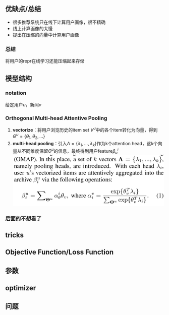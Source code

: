## 优缺点/总结
- 很多推荐系统只在线下计算用户画像，很不精确
- 线上计算画像的太慢
- 提出在压缩的向量中计算用户画像

### 总结
将用户的repr在线学习还能压缩起来存储
## 模型结构
### notation
给定用户$u$，新闻$v$
### Orthogonal Multi-head Attentive Pooling
1. **vectorize**：将用户浏览历史的item set $V^u$中的各个item转化为向量，得到$\Theta^u = \{\theta_1,\theta_2,...\}$
2. **multi-head pooling**：引入$\Lambda = \{\lambda_1,...,\lambda_k\}$作为k个attention head，这k个向量从不同维度保留$\Theta^u$的信息，最终得到用户feature$\beta_u^i$![](../Resources/30_1.png)
### 后面的不想看了
## tricks
## Objective Function/Loss Function
## 参数
## optimizer
## 问题